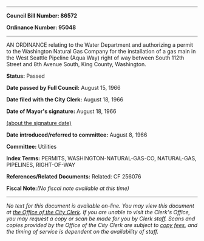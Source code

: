

********

**Council Bill Number: 86572**
   
**Ordinance Number: 95048**
********

 AN ORDINANCE relating to the Water Department and authorizing a permit to the Washington Natural Gas Company for the installation of a gas main in the West Seattle Pipeline (Aqua Way) right of way between South 112th Street and 8th Avenue South, King County, Washington.

**Status:** Passed
   
**Date passed by Full Council:** August 15, 1966
   
**Date filed with the City Clerk:** August 18, 1966
   
**Date of Mayor's signature:** August 18, 1966
   
[(about the signature date)](/~public/approvaldate.htm)
   
   
   
**Date introduced/referred to committee:** August 8, 1966
   
**Committee:** Utilities
   
   
**Index Terms:** PERMITS, WASHINGTON-NATURAL-GAS-CO, NATURAL-GAS, PIPELINES, RIGHT-OF-WAY

**References/Related Documents:** Related: CF 256076

**Fiscal Note:**_(No fiscal note available at this time)_
********

_No text for this document is available on-line. You may view this document at [the Office of the City Clerk](http://www.seattle.gov/leg/clerk/contactUs.htm). If you are unable to visit the Clerk's Office, you may request a copy or scan be made for you by Clerk staff. Scans and copies provided by the Office of the City Clerk are subject to [copy fees](http://clerk.seattle.gov/~public/clerkfees.htm), and the timing of service is dependent on the availability of staff._

